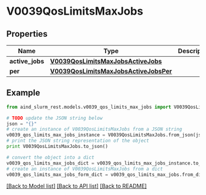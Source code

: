 # V0039QosLimitsMaxJobs


## Properties

Name | Type | Description | Notes
------------ | ------------- | ------------- | -------------
**active_jobs** | [**V0039QosLimitsMaxJobsActiveJobs**](V0039QosLimitsMaxJobsActiveJobs.md) |  | [optional] 
**per** | [**V0039QosLimitsMaxJobsActiveJobsPer**](V0039QosLimitsMaxJobsActiveJobsPer.md) |  | [optional] 

## Example

```python
from aind_slurm_rest.models.v0039_qos_limits_max_jobs import V0039QosLimitsMaxJobs

# TODO update the JSON string below
json = "{}"
# create an instance of V0039QosLimitsMaxJobs from a JSON string
v0039_qos_limits_max_jobs_instance = V0039QosLimitsMaxJobs.from_json(json)
# print the JSON string representation of the object
print V0039QosLimitsMaxJobs.to_json()

# convert the object into a dict
v0039_qos_limits_max_jobs_dict = v0039_qos_limits_max_jobs_instance.to_dict()
# create an instance of V0039QosLimitsMaxJobs from a dict
v0039_qos_limits_max_jobs_form_dict = v0039_qos_limits_max_jobs.from_dict(v0039_qos_limits_max_jobs_dict)
```
[[Back to Model list]](../README.md#documentation-for-models) [[Back to API list]](../README.md#documentation-for-api-endpoints) [[Back to README]](../README.md)


